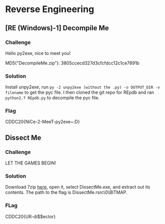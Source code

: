 # Reverse Engineering

## [RE (Windows)-1] Decompile Me

### Challenge

Hello py2exe, nice to meet you!

MD5("DecompileMe.zip"): 3805ccecd327d3cfcfdcc12c1ce7891b

### Solution

Install unpy2exe, run ` py -2 unpy2exe (without the .py) -o OUTPUT_DIR -v filename ` to get the pyc file. I then cloned the git repo for REpdb and ran ` python2.7 REpdb.py ` to decompile the pyc file.

### Flag

CDDC20{NiCe-2-MeeT-py2exe~:D}

## Dissect Me

### Challenge

LET THE GAMES BEGIN!

### Solution

Download 7zip [here](https://www.7-zip.org/download.html), open it, select DissectMe.exe, and extract out its contents. The path to the flag is DissectMe\.rsrc\0\BITMAP.

### FLag

CDDC20{UR-di$$ector}